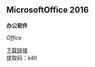 ## MicrosoftOffice 2016
	
**办公软件**

*Office*

[下载链接](https://pan.baidu.com/s/13SnbUD6JSk3ZwKueTZsfsw)  
提取码：k4tl